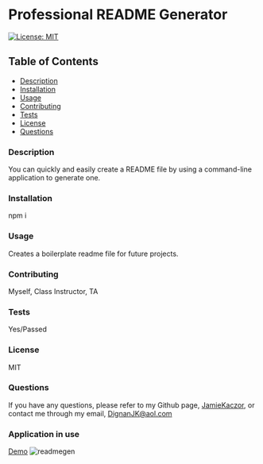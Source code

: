 # Professional README Generator
  [![License: MIT](https://img.shields.io/badge/License-MIT-yellow.svg)](https://opensource.org/licenses/MIT)
  ## Table of Contents
  
  - [Description](#description)
  - [Installation](#installation)
  - [Usage](#usage)
  - [Contributing](#contributing)
  - [Tests](#tests)
  - [License](#license)
  - [Questions](#questions)
  
  ### Description
  You can quickly and easily create a README file by using a command-line application to generate one.
  
  ### Installation
  npm i
  
  ### Usage
  Creates a boilerplate readme file for future projects.
  
  ### Contributing
  Myself, Class Instructor, TA
  
  ### Tests
  Yes/Passed
  
  ### License
  MIT
  
  ### Questions
  If you have any questions, please refer to my Github page, [JamieKaczor](https://github.com/JamieKaczor), or contact me through my email, DignanJK@aol.com
  
  ### Application in use
  [Demo](https://drive.google.com/file/d/11hhwmrpcFhBKtEciEWEFF0zI33ixXqmW/view)
  ![readmegen](https://user-images.githubusercontent.com/81574536/120045839-ecb71b00-bfde-11eb-95ba-343cadc70949.png)
